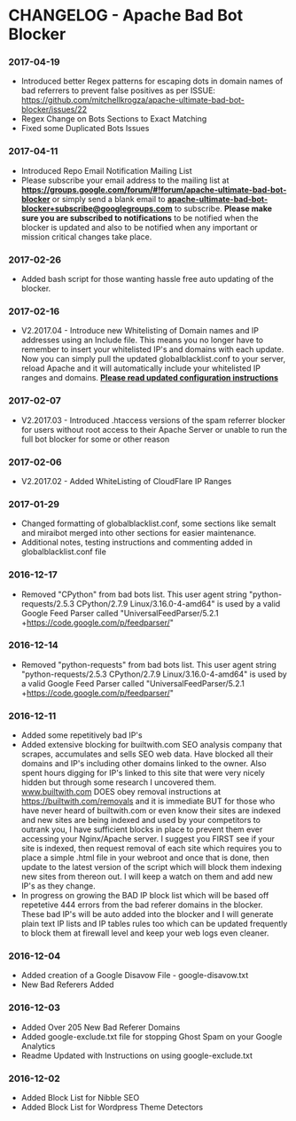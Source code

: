 # CHANGELOG - Apache Bad Bot Blocker

### 2017-04-19
- Introduced better Regex patterns for escaping dots in domain names of bad referrers to prevent false positives as per ISSUE: https://github.com/mitchellkrogza/apache-ultimate-bad-bot-blocker/issues/22
- Regex Change on Bots Sections to Exact Matching
- Fixed some Duplicated Bots Issues

### 2017-04-11
- Introduced Repo Email Notification Mailing List
- Please subscribe your email address to the mailing list at **https://groups.google.com/forum/#!forum/apache-ultimate-bad-bot-blocker**
or simply send a blank email to **apache-ultimate-bad-bot-blocker+subscribe@googlegroups.com** to subscribe.
**Please make sure you are subscribed to notifications** to be notified when the blocker is updated and also to be notified when any important or mission critical changes take place.

### 2017-02-26
- Added bash script for those wanting hassle free auto updating of the blocker.

### 2017-02-16
- V2.2017.04 - Introduce new Whitelisting of Domain names and IP addresses using an Include file. This means you no longer have to remember to insert your whitelisted IP's and domains with each update. Now you can simply pull the updated globalblacklist.conf to your server, reload Apache and it will automatically include your whitelisted IP ranges and domains. **[Please read updated configuration instructions](https://github.com/mitchellkrogza/apache-ultimate-bad-bot-blocker/blob/master/CONFIGURATION.md)**

### 2017-02-07
- V2.2017.03 - Introduced .htaccess versions of the spam referrer blocker for users without root access to their Apache Server or unable to run the full bot blocker for some or other reason

### 2017-02-06
- V2.2017.02 - Added WhiteListing of CloudFlare IP Ranges

### 2017-01-29
- Changed formatting of globalblacklist.conf, some sections like semalt and miraibot merged into other sections for easier maintenance.
- Additional notes, testing instructions and commenting added in globalblacklist.conf file

### 2016-12-17
- Removed "CPython" from bad bots list. This user agent string "python-requests/2.5.3 CPython/2.7.9 Linux/3.16.0-4-amd64" is used by a valid Google Feed Parser called "UniversalFeedParser/5.2.1 +https://code.google.com/p/feedparser/"

### 2016-12-14
- Removed "python-requests" from bad bots list. This user agent string "python-requests/2.5.3 CPython/2.7.9 Linux/3.16.0-4-amd64" is used by a valid Google Feed Parser called "UniversalFeedParser/5.2.1 +https://code.google.com/p/feedparser/"

### 2016-12-11
- Added some repetitively bad IP's
- Added extensive blocking for builtwith.com SEO analysis company that scrapes, accumulates and sells SEO web data. Have blocked all their domains and IP's including other domains linked to the owner. Also spent hours digging for IP's linked to this site that were very nicely hidden but through some research I uncovered them. www.builtwith.com DOES obey removal instructions at https://builtwith.com/removals and it is immediate BUT for those who have never heard of builtwith.com or even know their sites are indexed and new sites are being indexed and used by your competitors to outrank you, I have sufficient blocks in place to prevent them ever accessing your Nginx/Apache server. I suggest you FIRST see if your site is indexed, then request removal of each site which requires you to place a simple .html file in your webroot and once that is done, then update to the latest version of the script which will block them indexing new sites from thereon out. I will keep a watch on them and add new IP's as they change.
- In progress on growing the BAD IP block list which will be based off repetetive 444 errors from the bad referer domains in the blocker. These bad IP's will be auto added into the blocker and I will generate plain text IP lists and IP tables rules too which can be updated frequently to block them at firewall level and keep your web logs even cleaner.

### 2016-12-04
- Added creation of a Google Disavow File - google-disavow.txt
- New Bad Referers Added

### 2016-12-03
- Added Over 205 New Bad Referer Domains
- Added google-exclude.txt file for stopping Ghost Spam on your Google Analytics
- Readme Updated with Instructions on using google-exclude.txt

### 2016-12-02 	
- Added Block List for Nibble SEO
- Added Block List for Wordpress Theme Detectors
